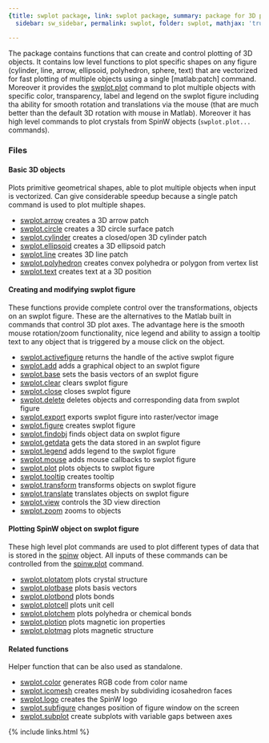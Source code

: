 ```yaml
---
{title: swplot package, link: swplot package, summary: package for 3D plotting, keywords: sample,
  sidebar: sw_sidebar, permalink: swplot, folder: swplot, mathjax: 'true'}

---
```

 
The package contains functions that can create and control plotting of 3D
objects. It contains low level functions to plot specific shapes on any
figure (cylinder, line, arrow, ellipsoid, polyhedron, sphere, text) that
are vectorized for fast plotting of multiple objects using a single
[matlab:patch] command. Moreover it provides the [swplot.plot](swplot_plot) command to
plot multiple objects with specific color, transparency, label and legend
on the swplot figure including tha ability for smooth rotation and
translations via the mouse (that are much better than the default 3D
rotation with mouse in Matlab). Moreover it has high level commands to
plot crystals from SpinW objects (`swplot.plot...` commands).
 
### Files
 
#### Basic 3D objects
 
Plots primitive geometrical shapes, able to plot multiple objects when
input is vectorized. Can give considerable speedup because a single patch
command is used to plot multiple shapes.
 
* [swplot.arrow](swplot_arrow) creates a 3D arrow patch
* [swplot.circle](swplot_circle) creates a 3D circle surface patch
* [swplot.cylinder](swplot_cylinder) creates a closed/open 3D cylinder patch
* [swplot.ellipsoid](swplot_ellipsoid) creates a 3D ellipsoid patch
* [swplot.line](swplot_line) creates 3D line patch
* [swplot.polyhedron](swplot_polyhedron) creates convex polyhedra or polygon from vertex list
* [swplot.text](swplot_text) creates text at a 3D position
 
#### Creating and modifying swplot figure
 
These functions provide complete control over the transformations,
objects on an swplot figure. These are the alternatives to the Matlab
built in commands that control 3D plot axes. The advantage here is the
smooth mouse rotation/zoom functionality, nice legend and ability to
assign a tooltip text to any object that is triggered by a mouse click on
the object.
 
* [swplot.activefigure](swplot_activefigure) returns the handle of the active swplot figure
* [swplot.add](swplot_add) adds a graphical object to an swplot figure
* [swplot.base](swplot_base) sets the basis vectors of an swplot figure
* [swplot.clear](swplot_clear) clears swplot figure
* [swplot.close](swplot_close) closes swplot figure
* [swplot.delete](swplot_delete) deletes objects and corresponding data from swplot figure
* [swplot.export](swplot_export) exports swplot figure into raster/vector image
* [swplot.figure](swplot_figure) creates swplot figure
* [swplot.findobj](swplot_findobj) finds object data on swplot figure
* [swplot.getdata](swplot_getdata) gets the data stored in an swplot figure
* [swplot.legend](swplot_legend) adds legend to the swplot figure
* [swplot.mouse](swplot_mouse) adds mouse callbacks to swplot figure
* [swplot.plot](swplot_plot) plots objects to swplot figure
* [swplot.tooltip](swplot_tooltip) creates tooltip
* [swplot.transform](swplot_transform) transforms objects on swplot figure
* [swplot.translate](swplot_translate) translates objects on swplot figure
* [swplot.view](swplot_view) controls the 3D view direction
* [swplot.zoom](swplot_zoom) zooms to objects
 
#### Plotting SpinW object on swplot figure
 
These high level plot commands are used to plot different types of data
that is stored in the [spinw](spinw) object. All inputs of these commands can be
controlled from the [spinw.plot](spinw_plot) command.
 
* [swplot.plotatom](swplot_plotatom) plots crystal structure
* [swplot.plotbase](swplot_plotbase) plots basis vectors
* [swplot.plotbond](swplot_plotbond) plots bonds
* [swplot.plotcell](swplot_plotcell) plots unit cell
* [swplot.plotchem](swplot_plotchem) plots polyhedra or chemical bonds
* [swplot.plotion](swplot_plotion) plots magnetic ion properties
* [swplot.plotmag](swplot_plotmag) plots magnetic structure
 
#### Related functions
 
Helper function that can be also used as standalone.
 
* [swplot.color](swplot_color) generates RGB code from color name
* [swplot.icomesh](swplot_icomesh) creates mesh by subdividing icosahedron faces
* [swplot.logo](swplot_logo) creates the SpinW logo
* [swplot.subfigure](swplot_subfigure) changes position of figure window on the screen
* [swplot.subplot](swplot_subplot) create subplots with variable gaps between axes
 

{% include links.html %}
